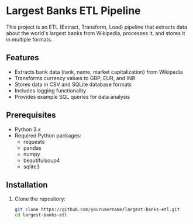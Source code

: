 # Largest Banks ETL Pipeline

This project is an ETL (Extract, Transform, Load) pipeline that extracts data about the world's largest banks from Wikipedia, processes it, and stores it in multiple formats.

## Features

- Extracts bank data (rank, name, market capitalization) from Wikipedia
- Transforms currency values to GBP, EUR, and INR
- Stores data in CSV and SQLite database formats
- Includes logging functionality
- Provides example SQL queries for data analysis

## Prerequisites

- Python 3.x
- Required Python packages:
  - requests
  - pandas
  - numpy
  - beautifulsoup4
  - sqlite3

## Installation

1. Clone the repository:
   ```bash
   git clone https://github.com/yourusername/largest-banks-etl.git
   cd largest-banks-etl
